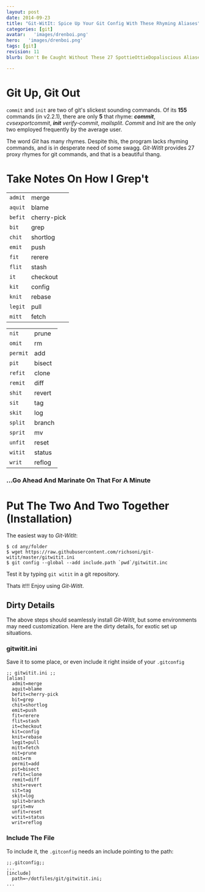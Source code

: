 ```yaml
---
layout: post
date: 2014-09-23
title: "Git-WitIt: Spice Up Your Git Config With These Rhyming Aliases"
categories: [git]
avatar:   'images/drenboi.png'
hero:   'images/drenboi.png'
tags: [git]
revision: 11
blurb: Don't Be Caught Without These 27 SpottieOttieDopaliscious Aliases

---
```

# Git Up, Git Out

```commit``` and ```init``` are two of git's slickest sounding commands.
Of its **155** commands (in v2.2.1), there are only **5** that rhyme: ***commit***, *cvsexportcommit*, ***init*** *verify-commit*, *mailsplit*.
*Commit* and *Init* are the only two employed frequently by the average user.

The word *Git* has many rhymes.
Despite this, the program lacks rhyming commands, and is in desperate need of some swagg.
*Git-WitIt* provides 27 proxy rhymes for git commands, and that is a beautiful thang.

# Take Notes On How I Grep't

<div class='col-xs-12 card container grid'>
  <table class='flush col-xs-12 col-sm-6'>
    <tbody>
      <tr> <td><code>admit</code></td>  <td>merge</td>       </tr>
      <tr> <td><code>aquit</code></td>  <td>blame</td>       </tr>
      <tr> <td><code>befit</code></td>  <td>cherry-pick</td> </tr>
      <tr> <td><code>bit</code></td>    <td>grep</td>        </tr>
      <tr> <td><code>chit</code></td>   <td>shortlog</td>    </tr>
      <tr> <td><code>emit</code></td>   <td>push</td>        </tr>
      <tr> <td><code>fit</code></td>    <td>rerere</td>      </tr>
      <tr> <td><code>flit</code></td>   <td>stash</td>       </tr>
      <tr> <td><code>it</code></td>     <td>checkout</td>    </tr>
      <tr> <td><code>kit</code></td>    <td>config</td>      </tr>
      <tr> <td><code>knit</code></td>   <td>rebase</td>      </tr>
      <tr> <td><code>legit</code></td>  <td>pull</td>        </tr>
      <tr> <td><code>mitt</code></td>   <td>fetch</td>  </tr>
    </tbody>
  </table>

  <table class='flush col-xs-12 col-sm-6'>
    <tbody>
      <tr> <td><code>nit</code></td>    <td>prune</td>  </tr>
      <tr> <td><code>omit</code></td>   <td>rm</td>     </tr>
      <tr> <td><code>permit</code></td> <td>add</td>    </tr>
      <tr> <td><code>pit</code></td>    <td>bisect</td> </tr>
      <tr> <td><code>refit</code></td>  <td>clone</td>  </tr>
      <tr> <td><code>remit</code></td>  <td>diff</td>   </tr>
      <tr> <td><code>shit</code></td>   <td>revert</td> </tr>
      <tr> <td><code>sit</code></td>    <td>tag</td>    </tr>
      <tr> <td><code>skit</code></td>   <td>log</td>    </tr>
      <tr> <td><code>split</code></td>  <td>branch</td> </tr>
      <tr> <td><code>sprit</code></td>  <td>mv</td>     </tr>
      <tr> <td><code>unfit</code></td>  <td>reset</td>  </tr>
      <tr> <td><code>witit</code></td>  <td>status</td> </tr>
      <tr> <td><code>writ</code></td>   <td>reflog</td> </tr>
    </tbody>
  </table>
</div>

### ...Go Ahead And Marinate On That For A Minute


# Put The Two And Two Together (Installation)

The easiest way to *Git-WitIt*:

```
$ cd any/folder
$ wget https://raw.githubusercontent.com/richsoni/git-witit/master/gitwitit.ini
$ git config --global --add include.path `pwd`/gitwitit.inc
```

Test it by typing ```git witit``` in a git repository.

Thats it!!! Enjoy using *Git-WitIt*.


## Dirty Details

The above steps should seamlessly install *Git-WitIt*, but some environments may need customization.
Here are the dirty details, for exotic set up situations.

### gitwitit.ini

Save it to some place, or even include it right inside of your ```.gitconfig```

```
;; gitwitit.ini ;;
[alias]
  admit=merge
  aquit=blame
  befit=cherry-pick
  bit=grep
  chit=shortlog
  emit=push
  fit=rerere
  flit=stash
  it=checkout
  kit=config
  knit=rebase
  legit=pull
  mitt=fetch
  nit=prune
  omit=rm
  permit=add
  pit=bisect
  refit=clone
  remit=diff
  shit=revert
  sit=tag
  skit=log
  split=branch
  sprit=mv
  unfit=reset
  witit=status
  writ=reflog

```

### Include The File

To include it, the ```.gitconfig``` needs an include pointing to the path:

```
;;.gitconfig;;
...
[include]
  path=~/dotfiles/git/gitwitit.ini;
...
```
